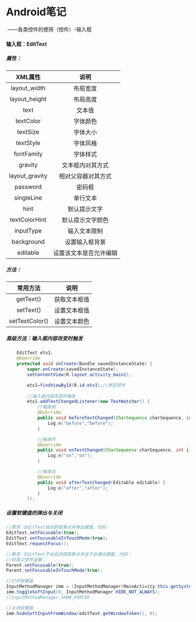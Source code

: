 # Android笔记

​				——各类控件的使用（控件）-输入框

#### 输入框：EditText

##### 属性：

|    XML属性     |          说明          |
| :------------: | :--------------------: |
|  layout_width  |        布局宽度        |
| layout_height  |        布局高度        |
|      text      |         文本值         |
|   textColor    |        字体颜色        |
|    textSize    |        字体大小        |
|   textStyle    |        字体风格        |
|   fontFamily   |        字体样式        |
|    gravity     |    文本框内对其方式    |
| layout_gravity |   相对父容器对其方式   |
|    password    |         密码框         |
|   singleLine   |        单行文本        |
|      hint      |      默认提示文字      |
| textColorHint  |    默认提示文字颜色    |
|   inputType    |      输入文本限制      |
|   background   |     设置输入框背景     |
|    editable    | 设置该文本是否允许编辑 |

##### 方法：

|    常用方法    |     说明     |
| :------------: | :----------: |
|   getText()    | 获取文本框值 |
|   setText()    | 设置文本框值 |
| setTextColor() | 设置文本颜色 |

##### 高级方法：输入框内容改变时触发

```java
	EditText etx1;
    @Override
    protected void onCreate(Bundle savedInstanceState) {
        super.onCreate(savedInstanceState);
        setContentView(R.layout.activity_main1);

        etx1=findViewById(R.id.etx1);//绑定控件
        
        //输入框内容改变时触发
        etx1.addTextChangedListener(new TextWatcher() {
            //触发前
            @Override
            public void beforeTextChanged(CharSequence charSequence, int i, int i1, int i2) {
                Log.e("before","before");
            }

            //触发时
            @Override
            public void onTextChanged(CharSequence charSequence, int i, int i1, int i2) {
                Log.e("on","on");
            }

            //触发后
            @Override
            public void afterTextChanged(Editable editable) {
                Log.e("after","after");
            }
        });
```

##### 设置软键盘的弹出与关闭

```java
//需求：EditText自动获取焦点并弹出键盘，代码：
EditText.setFocusable(true);
EditText.setFocusableInTouchMode(true);
EditText.requestFocus();

//需求：EditText不会自动获取焦点并且不会弹出键盘，代码：
//将其父控件设置：
Parent.setFocusable(true);
Parent.setFocusableInTouchMode(true);

//打开软键盘
InputMethodManager imm = (InputMethodManager)MainActivity.this.getSystemService(Context.INPUT_METHOD_SERVICE);
imm.toggleSoftInput(0, InputMethodManager.HIDE_NOT_ALWAYS);   
//InputMethodManager.SHOW_FORCED

//关闭软键盘
imm.hideSoftInputFromWindow(editText.getWindowToken(), 0);
```


